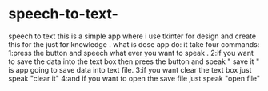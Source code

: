 # speech-to-text-
speech to text this is a simple  app where i use tkinter for design  and create this for the just for knowledge .
what is dose app do:
it take four commands:
1:press the button and speech what ever you want to speak  .
2:if you want to save the data into the text box then prees the button and speak " save it " is app going to save data into text file.
3:if you want clear the text box just speak "clear it"
4:and if you want to open the save file just speak "open file"
 
